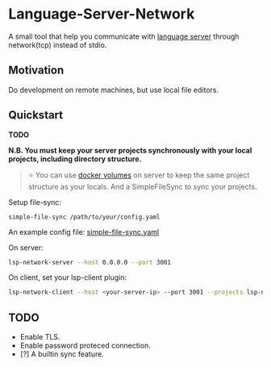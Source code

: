 # Language-Server-Network

A small tool that help you communicate with [language server][lsp] through
network(tcp) instead of stdio.

## Motivation

Do development on remote machines, but use local file editors.

## Quickstart

**TODO**

**N.B. You must keep your server projects synchronously with your local
projects, including directory structure.**

> :star: You can use [docker volumes][docker-volumes] on server to keep the same
> project structure as your locals. And a SimpleFileSync to sync your projects.

Setup file-sync:

```
simple-file-sync /path/to/your/config.yaml
```

An example config file:
[simple-file-sync.yaml](./FileSystem/config/simple_file_sync.yaml)

On server:

```sh
lsp-network-server --host 0.0.0.0 --port 3001
```

On client, set your lsp-client plugin:

```sh
lsp-network-client --host <your-server-ip> --port 3001 --projects lsp-network-client.yaml
```

## TODO

- Enable TLS.
- Enable password proteced connection.
- [?] A builtin sync feature.

[lsp]: https://microsoft.github.io/language-server-protocol/
[docker-volumes]: https://docs.docker.com/storage/volumes/
